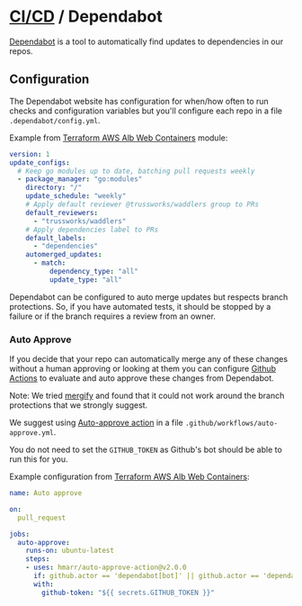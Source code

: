 # [CI/CD](README.md) / Dependabot

[Dependabot](https://dependabot.com/) is a tool to automatically find updates to dependencies in our repos.

## Configuration

The Dependabot website has configuration for when/how often to run checks and configuration variables but you'll configure each repo in a file `.dependabot/config.yml`.

Example from [Terraform AWS Alb Web Containers](https://github.com/trussworks/terraform-aws-alb-web-containers) module:

```yml
version: 1
update_configs:
  # Keep go modules up to date, batching pull requests weekly
  - package_manager: "go:modules"
    directory: "/"
    update_schedule: "weekly"
    # Apply default reviewer @trussworks/waddlers group to PRs
    default_reviewers:
      - "trussworks/waddlers"
    # Apply dependencies label to PRs
    default_labels:
      - "dependencies"
    automerged_updates:
      - match:
          dependency_type: "all"
          update_type: "all"

```

Dependabot can be configured to auto merge updates but respects branch protections. So, if you have automated tests, it should be stopped by a failure or if the branch requires a review from an owner.

### Auto Approve

If you decide that your repo can automatically merge any of these changes without a human approving or looking at them you can configure [Github Actions](https://github.com/features/actions) to evaluate and auto approve these changes from Dependabot.

Note: We tried [mergify](https://mergify.io/) and found that it could not work around the branch protections that we strongly suggest.

We suggest using [Auto-approve action](https://github.com/hmarr/auto-approve-action) in a file `.github/workflows/auto-approve.yml`.

You do not need to set the `GITHUB_TOKEN` as Github's bot should be able to run this for you.

Example configuration from [Terraform AWS Alb Web Containers](https://github.com/trussworks/terraform-aws-alb-web-containers):

```yml
name: Auto approve

on:
  pull_request

jobs:
  auto-approve:
    runs-on: ubuntu-latest
    steps:
    - uses: hmarr/auto-approve-action@v2.0.0
      if: github.actor == 'dependabot[bot]' || github.actor == 'dependabot-preview[bot]'
      with:
        github-token: "${{ secrets.GITHUB_TOKEN }}"
```
